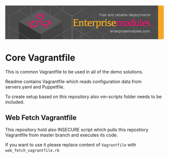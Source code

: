 [![Enterprise Modules](https://raw.githubusercontent.com/enterprisemodules/public_images/master/banner1.jpg)](https://www.enterprisemodules.com)
# Core Vagrantfile

This is common Vagrantfile to be used in all of the demo solutions.

Readme contains Vagrantfile which reads configuration data from servers.yaml and
Puppetfile.

To create setup based on this repository also vm-scripts folder needs to be
included.

## Web Fetch Vagrantfile

This repository hold also INSECURE script which pulls this repostiory
Vagrantfile from master branch and executes its code.

If you want to use it please replace content of `Vagrantfile` with
`web_fetch_vagrantfile.rb`
